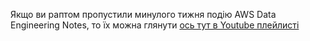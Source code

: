 Якщо ви раптом пропустили минулого тижня подію AWS Data Engineering Notes, то їх можна глянути [ось тут в Youtube плейлисті](https://www.youtube.com/playlist?list=PLX6mYDcYB9WZ1ZLzfKKcVaYg3ZcVCZ0-i)